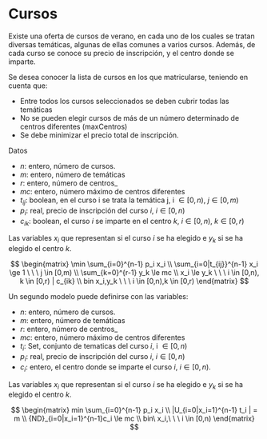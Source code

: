 # Cursos

Existe una oferta de cursos de verano, en cada uno de los cuales se tratan diversas temáticas, 
algunas de ellas comunes a varios cursos. Además, de cada curso se conoce su precio de inscripción, 
y el centro donde se imparte.  

Se desea conocer la lista de cursos en los que matricularse, teniendo en cuenta que: 

 - Entre todos los cursos seleccionados se deben cubrir todas las temáticas
 - No se pueden elegir cursos de más de un número determinado de centros diferentes (maxCentros)
 - Se debe minimizar el precio total de inscripción.

Datos

 - $n$: entero, número de cursos.
 - $m$: entero, número de temáticas
 - $r$: entero, número de centros_
 - $mc$: entero, número máximo de centros diferentes
 - $t_{ij}$: boolean, en el curso i se trata la temática j, i $\in [0,n)$, $j \in [0,m)$
 - $p_i$: real, precio de inscripción del curso $i$, $i \in [0,n)$
 - $c_{ik}$: boolean, el curso $i$ se imparte en el centro $k$, $i \in [0,n)$, $k \in [0,r)$

Las variables $x_i$ que representan si el curso $i$ se ha elegido e $y_k$ si se ha elegido el centro $k$.

$$
\begin{matrix}
  \min \sum_{i=0}^{n-1} p_i x_i  \\
  \sum_{i=0|t_{ij}}^{n-1} x_i \ge 1 \ \ \  j \in [0,m) \\
  \sum_{k=0}^{r-1} y_k \le mc \\
  x_i \le y_k  \ \ \ i \in [0,n), k \in [0,r) | c_{ik} \\
  bin x_i,y_k \ \ \ i \in [0,n),k \in [0,r)
 \end{matrix}
$$

Un segundo modelo puede definirse con las variables:

 - $n$: entero, número de cursos.
 - $m$: entero, número de temáticas
 - $r$: entero, número de centros_
 - $mc$: entero, número máximo de centros diferentes
 - $t_i$: Set<Integer>, conjunto de tematicas del curso $i$, i $\in [0,n)$
 - $p_i$: real, precio de inscripción del curso $i$, $i \in [0,n)$
 - $c_i$: entero, el centro donde se imparte el curso $i$, $i \in [0,n)$.

Las variables $x_i$ que representan si el curso $i$ se ha elegido e $y_k$ si se ha elegido el centro $k$.


$$
\begin{matrix}
min \sum_{i=0}^{n-1} p_i x_i \\
|U_{i=0|x_i=1}^{n-1} t_i | = m \\
{ND}_{i=0|x_i=1}^{n-1}c_i \le mc \\
bin\ x_i,\ \ \ i \in [0,n)
\end{matrix}
$$
